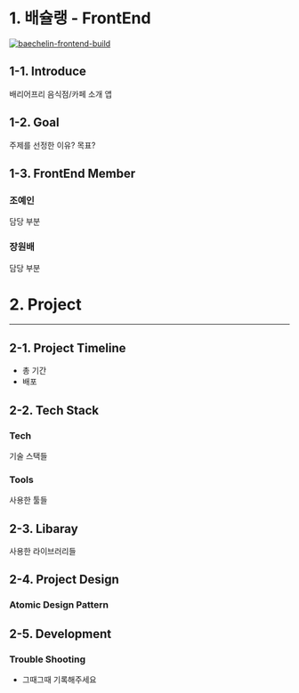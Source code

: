# 1. 배슐랭 - FrontEnd
[![baechelin-frontend-build](https://github.com/MeongPanNyaengPan-MPNP/Baechelin_FrontEnd/actions/workflows/test-deploy.yml/badge.svg)](https://github.com/MeongPanNyaengPan-MPNP/Baechelin_FrontEnd/actions/workflows/test-deploy.yml)
## 1-1. Introduce

배리어프리 음식점/카페 소개 앱

## 1-2. Goal

주제를 선정한 이유? 목표?

## 1-3. FrontEnd Member

### 조예인

담당 부분

### 장원배

담당 부분

# 2. Project

---

## 2-1. Project Timeline

- 총 기간
- 배포

## 2-2. Tech Stack

### Tech

기술 스택들

### Tools

사용한 툴들

## 2-3. Libaray

사용한 라이브러리들

## 2-4. Project Design

### Atomic Design Pattern

## 2-5. Development

### Trouble Shooting
- 그때그때 기록해주세요
